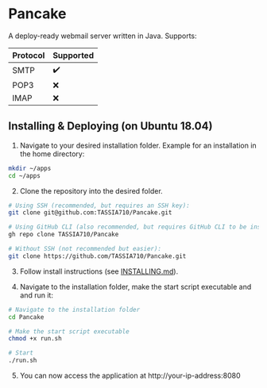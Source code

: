 # Pancake

A deploy-ready webmail server written in Java. Supports:

| Protocol | Supported          |
| -------- | ------------------ |
| SMTP     | :heavy_check_mark: |
| POP3     | :x:                |
| IMAP     | :x:                |



## Installing & Deploying (on Ubuntu 18.04)

1. Navigate to your desired installation folder. Example for an installation in the home directory:
```bash
mkdir ~/apps
cd ~/apps
```

2. Clone the repository into the desired folder.
```bash
# Using SSH (recommended, but requires an SSH key):
git clone git@github.com:TASSIA710/Pancake.git

# Using GitHub CLI (also recommended, but requires GitHub CLI to be installed):
gh repo clone TASSIA710/Pancake

# Without SSH (not recommended but easier):
git clone https://github.com/TASSIA710/Pancake.git
```

3. Follow install instructions (see [INSTALLING.md](https://github.com/TASSIA710/Pancake/blob/master/docs/INSTALLING.md)).

4. Navigate to the installation folder, make the start script executable and and run it:
```bash
# Navigate to the installation folder
cd Pancake

# Make the start script executable
chmod +x run.sh

# Start
./run.sh
```

5. You can now access the application at http://your-ip-address:8080
